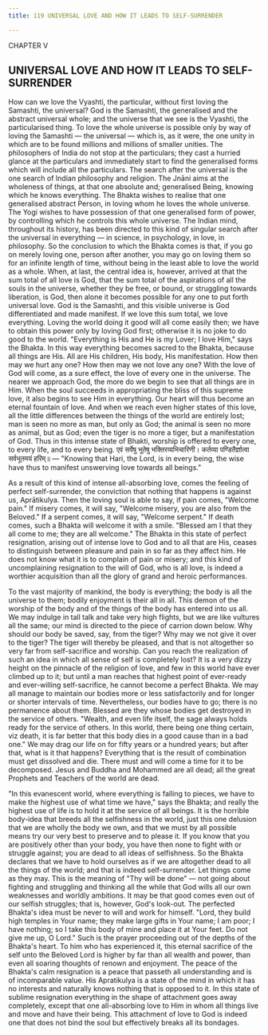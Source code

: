 ```yaml
---
title: 119 UNIVERSAL LOVE AND HOW IT LEADS TO SELF-SURRENDER

---
```

  

CHAPTER V

## UNIVERSAL LOVE AND HOW IT LEADS TO SELF-SURRENDER

How can we love the Vyashti, the particular, without first loving the
Samashti, the universal? God is the Samashti, the generalised and the
abstract universal whole; and the universe that we see is the Vyashti,
the particularised thing. To love the whole universe is possible only by
way of loving the Samashti — the universal — which is, as it were, the
one unity in which are to be found millions and millions of smaller
unities. The philosophers of India do not stop at the particulars; they
cast a hurried glance at the particulars and immediately start to find
the generalised forms which will include all the particulars. The search
after the universal is the one search of Indian philosophy and religion.
The Jnāni aims at the wholeness of things, at that one absolute and;
generalised Being, knowing which he knows everything. The Bhakta wishes
to realise that one generalised abstract Person, in loving whom he loves
the whole universe. The Yogi wishes to have possession of that one
generalised form of power, by controlling which he controls this whole
universe. The Indian mind, throughout its history, has been directed to
this kind of singular search after the universal in everything — in
science, in psychology, in love, in philosophy. So the conclusion to
which the Bhakta comes is that, if you go on merely loving one, person
after another, you may go on loving them so for an infinite length of
time, without being in the least able to love the world as a whole.
When, at last, the central idea is, however, arrived at that the sum
total of all love is God, that the sum total of the aspirations of all
the souls in the universe, whether they be free, or bound, or struggling
towards liberation, is God, then alone it becomes possible for any one
to put forth universal love. God is the Samashti, and this visible
universe is God differentiated and made manifest. If we love this sum
total, we love everything. Loving the world doing it good will all come
easily then; we have to obtain this power only by loving God first;
otherwise it is no joke to do good to the world. "Everything is His and
He is my Lover; I love Him," says the Bhakta. In this way everything
becomes sacred to the Bhakta, because all things are His. All are His
children, His body, His manifestation. How then may we hurt any one? How
then may we not love any one? With the love of God will come, as a sure
effect, the love of every one in the universe. The nearer we approach
God, the more do we begin to see that all things are in Him. When the
soul succeeds in appropriating the bliss of this supreme love, it also
begins to see Him in everything. Our heart will thus become an eternal
fountain of love. And when we reach even higher states of this love, all
the little differences between the things of the world are entirely
lost; man is seen no more as man, but only as God; the animal is seen no
more as animal, but as God; even the tiger is no more a tiger, but a
manifestation of God. Thus in this intense state of Bhakti, worship is
offered to every one, to every life, and to every being. एवं सर्वेषु
भूतेषु भक्तिरव्यभिचारिणी। कर्तव्या पण्डितैर्ज्ञात्वा सर्वभूतमयं हरिम्॥ —
"Knowing that Hari, the Lord, is in every being, the wise have thus to
manifest unswerving love towards all beings."

As a result of this kind of intense all-absorbing love, comes the
feeling of perfect self-surrender, the conviction that nothing that
happens is against us, Aprātikulya. Then the loving soul is able to say,
if pain comes, "Welcome pain." If misery comes, it will say, "Welcome
misery, you are also from the Beloved." If a serpent comes, it will say,
"Welcome serpent." If death comes, such a Bhakta will welcome it with a
smile. "Blessed am I that they all come to me; they are all welcome."
The Bhakta in this state of perfect resignation, arising out of intense
love to God and to all that are His, ceases to distinguish between
pleasure and pain in so far as they affect him. He does not know what it
is to complain of pain or misery; and this kind of uncomplaining
resignation to the will of God, who is all love, is indeed a worthier
acquisition than all the glory of grand and heroic performances.

To the vast majority of mankind, the body is everything; the body is all
the universe to them; bodily enjoyment is their all in all. This demon
of the worship of the body and of the things of the body has entered
into us all. We may indulge in tall talk and take very high flights, but
we are like vultures all the same; our mind is directed to the piece of
carrion down below. Why should our body be saved, say, from the tiger?
Why may we not give it over to the tiger? The tiger will thereby be
pleased, and that is not altogether so very far from self-sacrifice and
worship. Can you reach the realization of such an idea in which all
sense of self is completely lost? It is a very dizzy height on the
pinnacle of the religion of love, and few in this world have ever
climbed up to it; but until a man reaches that highest point of
ever-ready and ever-willing self-sacrifice, he cannot become a perfect
Bhakta. We may all manage to maintain our bodies more or less
satisfactorily and for longer or shorter intervals of time.
Nevertheless, our bodies have to go; there is no permanence about them.
Blessed are they whose bodies get destroyed in the service of others.
"Wealth, and even life itself, the sage always holds ready for the
service of others. In this world, there being one thing certain, viz
death, it is far better that this body dies in a good cause than in a
bad one." We may drag our life on for fifty years or a hundred years;
but after that, what is it that happens? Everything that is the result
of combination must get dissolved and die. There must and will come a
time for it to be decomposed. Jesus and Buddha and Mohammed are all
dead; all the great Prophets and Teachers of the world are dead.

"In this evanescent world, where everything is falling to pieces, we
have to make the highest use of what time we have," says the Bhakta; and
really the highest use of life is to hold it at the service of all
beings. It is the horrible body-idea that breeds all the selfishness in
the world, just this one delusion that we are wholly the body we own,
and that we must by all possible means try our very best to preserve and
to please it. If you know that you are positively other than your body,
you have then none to fight with or struggle against; you are dead to
all ideas of selfishness. So the Bhakta declares that we have to hold
ourselves as if we are altogether dead to all the things of the world;
and that is indeed self-surrender. Let things come as they may. This is
the meaning of "Thy will be done" — not going about fighting and
struggling and thinking all the while that God wills all our own
weaknesses and worldly ambitions. It may be that good comes even out of
our selfish struggles; that is, however, God's look-out. The perfected
Bhakta's idea must be never to will and work for himself. "Lord, they
build high temples in Your name; they make large gifts in Your name; I
am poor; I have nothing; so I take this body of mine and place it at
Your feet. Do not give me up, O Lord." Such is the prayer proceeding out
of the depths of the Bhakta's heart. To him who has experienced it, this
eternal sacrifice of the self unto the Beloved Lord is higher by far
than all wealth and power, than even all soaring thoughts of renown and
enjoyment. The peace of the Bhakta's calm resignation is a peace that
passeth all understanding and is of incomparable value. His Apratikulya
is a state of the mind in which it has no interests and naturally knows
nothing that is opposed to it. In this state of sublime resignation
everything in the shape of attachment goes away completely, except that
one all-absorbing love to Him in whom all things live and move and have
their being. This attachment of love to God is indeed one that does not
bind the soul but effectively breaks all its bondages.